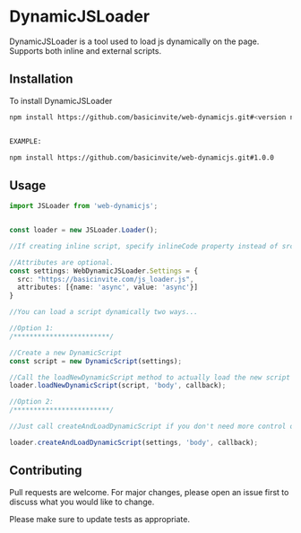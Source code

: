 # DynamicJSLoader

DynamicJSLoader is a tool used to load js dynamically on the page. Supports both inline and external scripts.

## Installation

To install DynamicJSLoader

```bash
npm install https://github.com/basicinvite/web-dynamicjs.git#<version number>


EXAMPLE:

npm install https://github.com/basicinvite/web-dynamicjs.git#1.0.0
```

## Usage

```typescript
import JSLoader from 'web-dynamicjs';


const loader = new JSLoader.Loader();

//If creating inline script, specify inlineCode property instead of src. 

//Attributes are optional.
const settings: WebDynamicJSLoader.Settings = {
  src: "https://basicinvite.com/js_loader.js",
  attributes: [{name: 'async', value: 'async'}]
}

//You can load a script dynamically two ways...

//Option 1:
/************************/

//Create a new DynamicScript 
const script = new DynamicScript(settings);

//Call the loadNewDynamicScript method to actually load the new script element - callback is optional
loader.loadNewDynamicScript(script, 'body', callback);

//Option 2:
/************************/

//Just call createAndLoadDynamicScript if you don't need more control over the script.

loader.createAndLoadDynamicScript(settings, 'body', callback);

```

## Contributing
Pull requests are welcome. For major changes, please open an issue first to discuss what you would like to change.

Please make sure to update tests as appropriate.